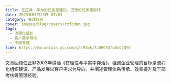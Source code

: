 ```yaml
---
title: 任正非：华为的任务是建设，巴顿的任务是破坏
date: 2025年05月25日 07:03
category: 管理经验
cover: images/blog/covers/rzfbdun.jpg  
tags:
  - 流程化组织
  - 客户需求导向
  - 干部管理
link: https://mp.weixin.qq.com/s/sM1wkj7pOHCEUfuSoCjQYQ
---
```

文章回顾任正非2003年讲话《在理性与平实中存活》，强调企业管理的目标是流程化组织建设、产品发展以客户需求为导向，并阐述管理体系传承、效率提升及干部考核等管理经验。